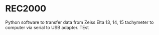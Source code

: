 # REC2000
Python software to transfer data from Zeiss Elta 13, 14, 15 tachymeter to computer via serial to USB adapter.
TEst

